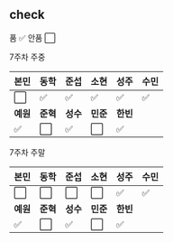 ## check
품 :white_check_mark:
안품 :white_large_square:

7주차 주중

|본민|동학|준섭|소현|성주|**수민**|
|----|----|----|----|----|----|
|:white_large_square:|:white_check_mark:|:white_check_mark:|:white_check_mark:|:white_check_mark:|:white_check_mark:|
|**예원**|**준혁**|**성수**|**민준**|**한빈**|
|:white_check_mark:|:white_large_square:|:white_check_mark:|:white_large_square:|:white_check_mark:|

7주차 주말

|본민|동학|준섭|소현|성주|**수민**|
|----|----|----|----|----|----|
|:white_large_square:|:white_large_square:|:white_large_square:|:white_large_square:|:white_check_mark:|:white_check_mark:|
|**예원**|**준혁**|**성수**|**민준**|**한빈**|
|:white_check_mark:|:white_large_square:|:white_check_mark:|:white_large_square:|:white_check_mark:|
